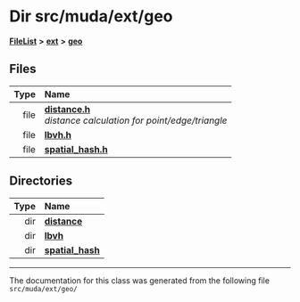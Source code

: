 

# Dir src/muda/ext/geo



[**FileList**](files.md) **>** [**ext**](dir_dee31a662aa40cb7fc08cb07824f4a9a.md) **>** [**geo**](dir_e05e4ae50bce28830f3a7b1d7f2eeff2.md)












## Files

| Type | Name |
| ---: | :--- |
| file | [**distance.h**](distance_8h.md) <br>_distance calculation for point/edge/triangle_  |
| file | [**lbvh.h**](lbvh_8h.md) <br> |
| file | [**spatial\_hash.h**](spatial__hash_8h.md) <br> |


## Directories

| Type | Name |
| ---: | :--- |
| dir | [**distance**](dir_eb002c7e2ab9cc8eedb85ee6f0f5ffd4.md) <br> |
| dir | [**lbvh**](dir_f585754cebe27fbe41288242344b0f7f.md) <br> |
| dir | [**spatial\_hash**](dir_58b30d2a266b6e98a9cbea81c385691b.md) <br> |

























































------------------------------
The documentation for this class was generated from the following file `src/muda/ext/geo/`

